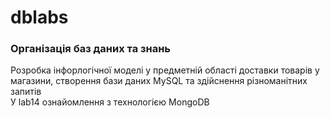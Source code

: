 # dblabs
### Організація баз даних та знань
Розробка інфорлогічної моделі у предметній області доставки товарів у магазини, створення бази даних MySQL та здійснення різноманітних запитів   
У lab14 ознайомлення з технологією MongoDB
